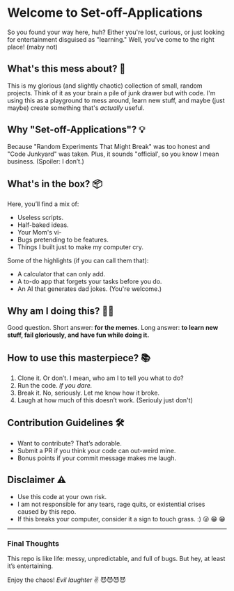# Welcome to **Set-off-Applications**

So you found your way here, huh? Either you're lost, curious, or just looking for entertainment disguised as "learning." Well, you've come to the right place! (maby not)

## What's this mess about? 🤔
This is my glorious (and slightly chaotic) collection of small, random projects. Think of it as your brain a pile of junk drawer but with code. I'm using this as a playground to mess around, learn new stuff, and maybe (just maybe) create something that's *actually* useful. 

## Why "Set-off-Applications"? 💡
Because "Random Experiments That Might Break" was too honest and "Code Junkyard" was taken. Plus, it sounds "official', so you know I mean business. (Spoiler: I don’t.)

## What's in the box? 📦
Here, you’ll find a mix of:
- Useless scripts.
- Half-baked ideas.
- Your Mom's vi- 
- Bugs pretending to be features.
- Things I built just to make my computer cry.

Some of the highlights (if you can call them that):
- A calculator that can only add.
- A to-do app that forgets your tasks before you do.
- An AI that generates dad jokes. (You're welcome.)

## Why am I doing this? 🤷‍♂️
Good question. Short answer: **for the memes**. Long answer: **to learn new stuff, fail gloriously, and have fun while doing it.**

## How to use this masterpiece? 📚
1. Clone it. Or don’t. I mean, who am I to tell you what to do?
2. Run the code. *If you dare.*
3. Break it. No, seriously. Let me know how it broke.
4. Laugh at how much of this doesn’t work. (Seriouly just don't)

## Contribution Guidelines 🛠️
- Want to contribute? That’s adorable.
- Submit a PR if you think your code can out-weird mine.
- Bonus points if your commit message makes me laugh.

## Disclaimer ⚠️
- Use this code at your own risk. 
- I am not responsible for any tears, rage quits, or existential crises caused by this repo.
- If this breaks your computer, consider it a sign to touch grass. :) 😜 😁 😁 

---
### Final Thoughts
This repo is like life: messy, unpredictable, and full of bugs. But hey, at least it’s entertaining.

Enjoy the chaos! *Evil laughter* ✌️
😈😈😈😈